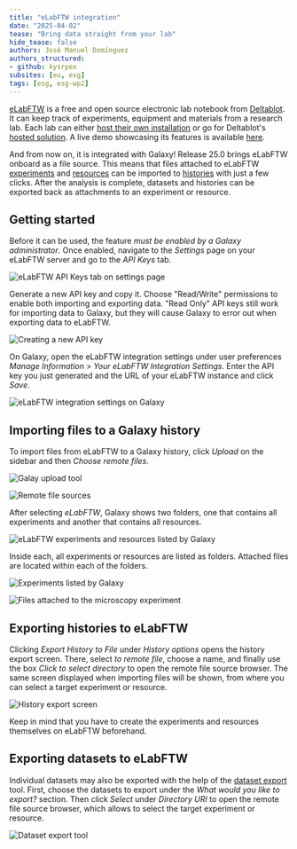```yaml
---
title: "eLabFTW integration"
date: "2025-04-02"
tease: "Bring data straight from your lab"
hide_tease: false
authors: José Manuel Domínguez
authors_structured:
- github: kysrpex
subsites: [eu, esg]
tags: [esg, esg-wp2]
---
```


[eLabFTW](https://www.elabftw.net/) is a free and open source electronic lab notebook from
[Deltablot](https://www.deltablot.com/about/). It can keep track of experiments, equipment and materials from a research
lab. Each lab can either [host their own installation](https://doc.elabftw.net/#introduction) or go for Deltablot's
[hosted solution](https://www.deltablot.com/elabftw/). A live demo showcasing its features is available [here](https://demo.elabftw.net/).

And from now on, it is integrated with Galaxy! Release 25.0 brings eLabFTW onboard as a file source. This means that
files attached to eLabFTW [experiments](https://doc.elabftw.net/user-guide.html#experiments) and 
[resources](https://doc.elabftw.net/user-guide.html#resources) can be imported to
[histories](https://training.galaxyproject.org/training-material/topics/galaxy-interface/tutorials/history/tutorial.html)
with just a few clicks. After the analysis is complete, datasets and histories can be exported back as attachments to an
experiment or resource. 

## Getting started

Before it can be used, the feature _must be enabled by a Galaxy administrator_. Once enabled, navigate to the _Settings_
page on your eLabFTW server and go to the _API Keys_ tab.   

![eLabFTW API Keys tab on settings page](./elabftw_api_keys.png)

Generate a new API key and copy it. Choose "Read/Write" permissions to enable both importing and exporting data. "Read
Only" API keys still work for importing data to Galaxy, but they will cause Galaxy to error out when exporting data to
eLabFTW.    

![Creating a new API key](./elabftw_api_keys_generate.png)

On Galaxy, open the eLabFTW integration settings under user preferences _Manage Information_ > 
_Your eLabFTW Integration Settings_. Enter the API key you just generated and the URL of your eLabFTW instance and click
_Save_.

![eLabFTW integration settings on Galaxy](./elabftw_integration_settings.png)

## Importing files to a Galaxy history

To import files from eLabFTW to a Galaxy history, click _Upload_ on the sidebar and then _Choose remote files_. 

![Galay upload tool](upload_tool.png)

![Remote file sources](file_sources.png)

After selecting _eLabFTW_, Galaxy shows two folders, one that contains all experiments and another that contains all
resources.

![eLabFTW experiments and resources listed by Galaxy](elabftw_experiments_and_resources.png)

Inside each, all experiments or resources are listed as folders. Attached files are located within each of the folders.

![Experiments listed by Galaxy](elabftw_experiments.png)

![Files attached to the microscopy experiment](elabftw_experiment_microscopy.png)

## Exporting histories to eLabFTW

Clicking _Export History to File_ under _History options_ opens the history export screen. There, select _to remote 
file_, choose a name, and finally use the box _Click to select directory_ to open the remote file source browser. The
same screen displayed when importing files will be shown, from where you can select a target experiment or resource.

![History export screen](history_export.png)

Keep in mind that you have to create the experiments and resources themselves on eLabFTW beforehand.

## Exporting datasets to eLabFTW

Individual datasets may also be exported with the help of the
[dataset export](https://usegalaxy.eu/?tool_id=export_remote&version=latest) tool. First, choose the datasets to export
under the _What would you like to export?_ section. Then click _Select_ under _Directory URI_ to open the remote file
source browser, which allows to select the target experiment or resource.

![Dataset export tool](dataset_export.png)
